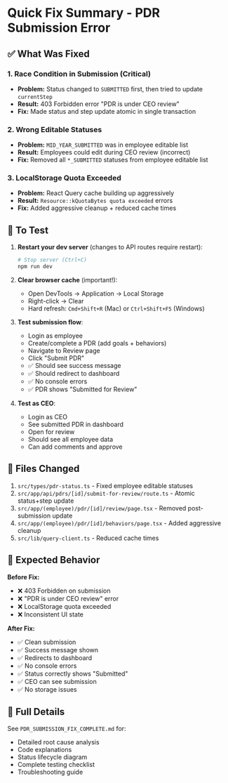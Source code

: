 # Quick Fix Summary - PDR Submission Error

## ✅ What Was Fixed

### 1. **Race Condition in Submission** (Critical)
- **Problem:** Status changed to `SUBMITTED` first, then tried to update `currentStep` 
- **Result:** 403 Forbidden error "PDR is under CEO review"
- **Fix:** Made status and step update atomic in single transaction

### 2. **Wrong Editable Statuses**
- **Problem:** `MID_YEAR_SUBMITTED` was in employee editable list
- **Result:** Employees could edit during CEO review (incorrect)
- **Fix:** Removed all `*_SUBMITTED` statuses from employee editable list

### 3. **LocalStorage Quota Exceeded**
- **Problem:** React Query cache building up aggressively
- **Result:** `Resource::kQuotaBytes quota exceeded` errors
- **Fix:** Added aggressive cleanup + reduced cache times

## 🚀 To Test

1. **Restart your dev server** (changes to API routes require restart):
   ```bash
   # Stop server (Ctrl+C)
   npm run dev
   ```

2. **Clear browser cache** (important!):
   - Open DevTools → Application → Local Storage
   - Right-click → Clear
   - Hard refresh: `Cmd+Shift+R` (Mac) or `Ctrl+Shift+F5` (Windows)

3. **Test submission flow**:
   - Login as employee
   - Create/complete a PDR (add goals + behaviors)
   - Navigate to Review page
   - Click "Submit PDR"
   - ✅ Should see success message
   - ✅ Should redirect to dashboard
   - ✅ No console errors
   - ✅ PDR shows "Submitted for Review"

4. **Test as CEO**:
   - Login as CEO
   - See submitted PDR in dashboard
   - Open for review
   - Should see all employee data
   - Can add comments and approve

## 📁 Files Changed

1. `src/types/pdr-status.ts` - Fixed employee editable statuses
2. `src/app/api/pdrs/[id]/submit-for-review/route.ts` - Atomic status+step update
3. `src/app/(employee)/pdr/[id]/review/page.tsx` - Removed post-submission update
4. `src/app/(employee)/pdr/[id]/behaviors/page.tsx` - Added aggressive cleanup
5. `src/lib/query-client.ts` - Reduced cache times

## 🎯 Expected Behavior

**Before Fix:**
- ❌ 403 Forbidden on submission
- ❌ "PDR is under CEO review" error
- ❌ LocalStorage quota exceeded
- ❌ Inconsistent UI state

**After Fix:**
- ✅ Clean submission
- ✅ Success message shown
- ✅ Redirects to dashboard
- ✅ No console errors
- ✅ Status correctly shows "Submitted"
- ✅ CEO can see submission
- ✅ No storage issues

## 📖 Full Details

See `PDR_SUBMISSION_FIX_COMPLETE.md` for:
- Detailed root cause analysis
- Code explanations
- Status lifecycle diagram
- Complete testing checklist
- Troubleshooting guide

